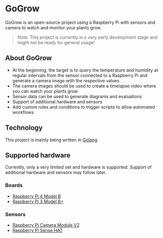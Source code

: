 # GoGrow

GoGrow is an open-source project using a Raspberry Pi with sensors and camera to watch and monitor your plants grow.

> Note: This project is currently in a very early development stage and might not be ready for general usage!

## About GoGrow

* At the beginning, the target is to query the temperature and humidity at regular intervals from the sensor connected to a Raspberry Pi and generate a camera image with the respective values
* The camera images should be used to create a timelapse video where you can watch your plants grow
* Sensor data can be used to generate diagrams and evaluations
* Support of additional hardware and sensors
* Add custom rules and conditions to trigger scripts to allow automated workflows

## Technology

This project is mainly being written in [Golang](https://golang.org/).

## Supported hardware

Currently, only a very limited set and hardware is supported.
Support of additional hardware and sensors may follow later.

### Boards

* [Raspberry Pi 4 Model B](https://www.raspberrypi.org/products/raspberry-pi-4-model-b/)
* [Raspberry Pi 3 Model B+](https://www.raspberrypi.org/products/raspberry-pi-3-model-b-plus/)

### Sensors

* [Raspberry Pi Camera Module V2](https://www.raspberrypi.org/products/camera-module-v2/)
* [Raspberry Pi Sense HAT](https://www.raspberrypi.org/products/sense-hat/)
